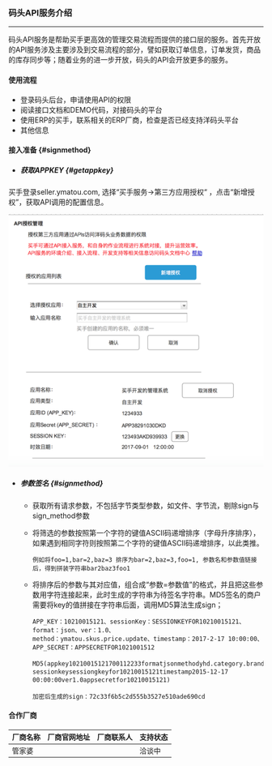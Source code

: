 ### 码头API服务介绍

---

码头API服务是帮助买手更高效的管理交易流程而提供的接口层的服务。首先开放的API服务涉及主要涉及到交易流程的部分，譬如获取订单信息，订单发货，商品的库存同步等；随着业务的进一步开放，码头的API会开放更多的服务。

#### 使用流程

* 登录码头后台，申请使用API的权限
* 阅读接口文档和DEMO代码，对接码头的平台
* 使用ERP的买手，联系相关的ERP厂商，检查是否已经支持洋码头平台
* 其他信息

#### 接入准备 {#signmethod}

* ##### 获取APPKEY {#getappkey}

买手登录seller.ymatou.com, 选择“买手服务-&gt;第三方应用授权“ ，点击“新增授权”，获取API调用的配置信息。

![](/openapi/images/getappkey.png)

* ##### 参数签名 {#signmethod}

  * 获取所有请求参数，不包括字节类型参数，如文件、字节流，剔除sign与sign\_method参数

  * 将筛选的参数按照第一个字符的键值ASCII码递增排序（字母升序排序），如果遇到相同字符则按照第二个字符的键值ASCII码递增排序，以此类推。

      ```
      例如将foo=1,bar=2,baz=3 排序为bar=2,baz=3,foo=1, 参数名和参数值链接后，得到拼装字符串bar2baz3foo1
      ```
    
  * 将排序后的参数与其对应值，组合成“参数=参数值”的格式，并且把这些参数用字符连接起来，此时生成的字符串为待签名字符串。MD5签名的商户需要将key的值拼接在字符串后面，调用MD5算法生成sign；

    ```
    APP_KEY：10210015121、sessionKey：SESSIONKEYFOR10210015121、format：json、ver：1.0、
    method：ymatou.skus.price.update、timestamp：2017-2-17 10:00:00、APP_SECRET：APPSECRETFOR1021001512
    
    MD5(appkey10210015121700112233formatjsonmethodyhd.category.brands.get
    sessionkeysessiongkeyfor10210015121timestamp2015-12-17 00:00:00ver1.0appsecretfor10210015121)
    
    加密后生成的sign：72c33f6b5c2d555b3527e510ade690cd
    ```
    

#### 合作厂商

| 厂商名称 | 厂商官网地址 | 厂商联系人 | 支持状态 |
| :--- | :--- | :--- | :--- |
| 管家婆 |  |  | 洽谈中 |



